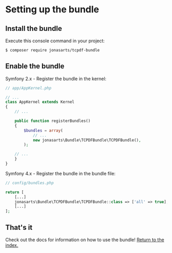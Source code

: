Setting up the bundle
=====================

## Install the bundle

Execute this console command in your project:

``` bash
$ composer require jonasarts/tcpdf-bundle
```

## Enable the bundle

Symfony 2.x - Register the bundle in the kernel:

```php
// app/AppKernel.php

// ...
class AppKernel extends Kernel
{
    // ...

    public function registerBundles()
    {
        $bundles = array(
            // ...
            new jonasarts\Bundle\TCPDFBundle\TCPDFBundle(),
        );

    // ...
    }
}
```

Symfony 4.x - Register the bundle in the bundle file:

```php
// config/bundles.php

return [
    [...]
    jonasarts\Bundle\TCPDFBundle\TCPDFBundle::class => ['all' => true],
    [...]
];

```

## That's it

Check out the docs for information on how to use the bundle! [Return to the index.](index.md)